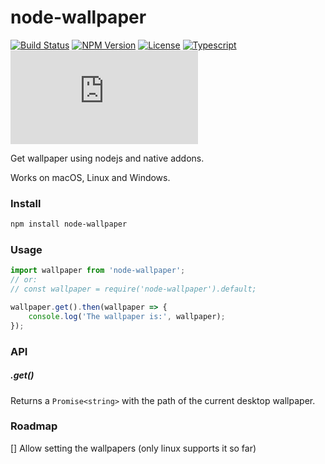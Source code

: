 # node-wallpaper

[![Build Status](https://ci.systest.eu/api/badges/gergof/node-wallpaper/status.svg?ref=refs/heads/main)](https://ci.systest.eu/gergof/node-wallpaper)
[![NPM Version](https://img.shields.io/npm/v/node-wallpaper)](https://www.npmjs.com/package/node-wallpaper)
[![License](https://img.shields.io/npm/l/node-wallpaper)](https://www.gnu.org/licenses/gpl-3.0.html)
[![Typescript](https://img.shields.io/npm/types/node-wallpaper)](https://www.typescriptlang.org/)
[![Chat](https://img.shields.io/matrix/services:systemtest.tk)](https://matrix.to/#/#services:systemtest.tk)

Get wallpaper using nodejs and native addons.

Works on macOS, Linux and Windows.

### Install

```bash
npm install node-wallpaper
```

### Usage

```ts
import wallpaper from 'node-wallpaper';
// or:
// const wallpaper = require('node-wallpaper').default;

wallpaper.get().then(wallpaper => {
	console.log('The wallpaper is:', wallpaper);
});
```

### API

##### .get()

Returns a `Promise<string>` with the path of the current desktop wallpaper.

### Roadmap

[] Allow setting the wallpapers (only linux supports it so far)
